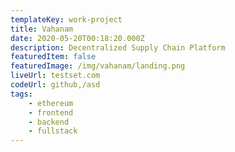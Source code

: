 ```yaml
---
templateKey: work-project
title: Vahanam
date: 2020-05-20T00:18:20.000Z
description: Decentralized Supply Chain Platform
featuredItem: false
featuredImage: /img/vahanam/landing.png
liveUrl: testset.com
codeUrl: github,/asd
tags:
    - ethereum
    - frontend
    - backend
    - fullstack
---
```

